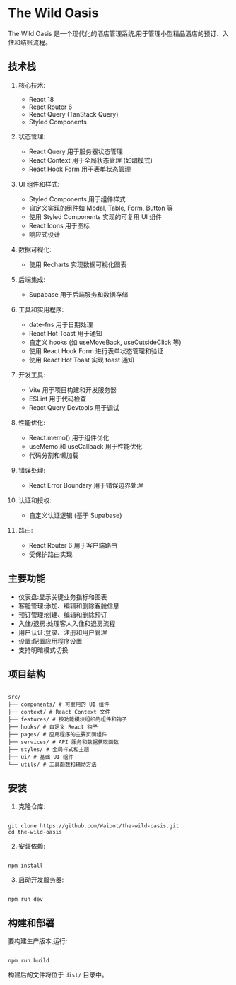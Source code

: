 # The Wild Oasis

The Wild Oasis 是一个现代化的酒店管理系统,用于管理小型精品酒店的预订、入住和结账流程。

## 技术栈

1. 核心技术:

   - React 18
   - React Router 6
   - React Query (TanStack Query)
   - Styled Components

2. 状态管理:

   - React Query 用于服务器状态管理
   - React Context 用于全局状态管理 (如暗模式)
   - React Hook Form 用于表单状态管理

3. UI 组件和样式:

   - Styled Components 用于组件样式
   - 自定义实现的组件如 Modal, Table, Form, Button 等
   - 使用 Styled Components 实现的可复用 UI 组件
   - React Icons 用于图标
   - 响应式设计

4. 数据可视化:

   - 使用 Recharts 实现数据可视化图表

5. 后端集成:

   - Supabase 用于后端服务和数据存储

6. 工具和实用程序:

   - date-fns 用于日期处理
   - React Hot Toast 用于通知
   - 自定义 hooks (如 useMoveBack, useOutsideClick 等)
   - 使用 React Hook Form 进行表单状态管理和验证
   - 使用 React Hot Toast 实现 toast 通知

7. 开发工具:

   - Vite 用于项目构建和开发服务器
   - ESLint 用于代码检查
   - React Query Devtools 用于调试

8. 性能优化:

   - React.memo() 用于组件优化
   - useMemo 和 useCallback 用于性能优化
   - 代码分割和懒加载

9. 错误处理:

   - React Error Boundary 用于错误边界处理

10. 认证和授权:

    - 自定义认证逻辑 (基于 Supabase)

11. 路由:
    - React Router 6 用于客户端路由
    - 受保护路由实现

## 主要功能

- 仪表盘:显示关键业务指标和图表
- 客舱管理:添加、编辑和删除客舱信息
- 预订管理:创建、编辑和删除预订
- 入住/退房:处理客人入住和退房流程
- 用户认证:登录、注册和用户管理
- 设置:配置应用程序设置
- 支持明暗模式切换

## 项目结构

```

src/
├── components/ # 可重用的 UI 组件
├── context/ # React Context 文件
├── features/ # 按功能模块组织的组件和钩子
├── hooks/ # 自定义 React 钩子
├── pages/ # 应用程序的主要页面组件
├── services/ # API 服务和数据获取函数
├── styles/ # 全局样式和主题
├── ui/ # 基础 UI 组件
└── utils/ # 工具函数和辅助方法

```

## 安装

1. 克隆仓库:

```

git clone https://github.com/Waioot/the-wild-oasis.git
cd the-wild-oasis

```

2. 安装依赖:

```

npm install

```

3. 启动开发服务器:

```

npm run dev

```

## 构建和部署

要构建生产版本,运行:

```

npm run build

```

构建后的文件将位于 `dist/` 目录中。
